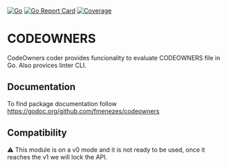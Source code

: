 [![Go](https://github.com/fmenezes/codeowners/workflows/Go/badge.svg)](https://github.com/fmenezes/codeowners/actions?query=branch%3Amaster)
[![Go Report Card](https://goreportcard.com/badge/github.com/fmenezes/codeowners)](https://goreportcard.com/report/github.com/fmenezes/codeowners)
[![Coverage](https://coveralls.io/repos/github/fmenezes/codeowners/badge.svg?branch=master)](https://coveralls.io/github/fmenezes/codeowners?branch=master)

# CODEOWNERS

CodeOwners coder provides funcionality to evaluate CODEOWNERS file in Go. Also provices linter CLI.

## Documentation

To find package documentation follow https://godoc.org/github.com/fmenezes/codeowners

## Compatibility

:warning: This module is on a v0 mode and it is not ready to be used, once it reaches the v1 we will lock the API.
